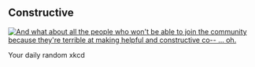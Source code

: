 ## Constructive
[![And what about all the people who won't be able to join the community because they're terrible at making helpful and constructive co-- ... oh.](https://imgs.xkcd.com/comics/constructive.png)](https://xkcd.com/810/ "And what about all the people who won't be able to join the community because they're terrible at making helpful and constructive co-- ... oh.")

Your daily random xkcd
